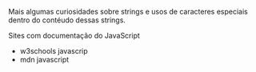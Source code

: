 Mais algumas curiosidades sobre strings e usos de caracteres especiais dentro do contéudo dessas strings.


Sites com documentação do JavaScript

*   w3schools javascrip
*   mdn javascript